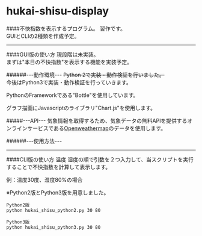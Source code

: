 # hukai-shisu-display
####不快指数を表示するプログラム。
習作です。<br>
GUIとCLIの2種類を作成予定。

-----
####GUI版の使い方
現段階は未実装。<br>
まずは"本日の不快指数"を表示する機能を実装予定。

######---動作環境---
~~Python 2で実装・動作検証を行いました。~~<br>
今後はPython3で実装・動作検証を行っていきます。

PythonのFrameworkである"Bottle"を使用しています。

グラフ描画にJavascriptのライブラリ"Chart.js"を使用します。


#####---API---
気象情報を取得するため、気象データの無料APIを提供するオンラインサービスである[Openweathermap](http://openweathermap.org/)のデータを使用します。


######---使用方法---



-------

####CLI版の使い方
温度 湿度の順で引数を２つ入力して、当スクリプトを実行することで不快指数を計算して表示します。

例：温度30度、湿度80%の場合

※Python2版とPython3版を用意しました。
	
	Python2版
	python hukai_shisu_python2.py 30 80
	
	Python3版
	python hukai_shisu_python3.py 30 80
	

